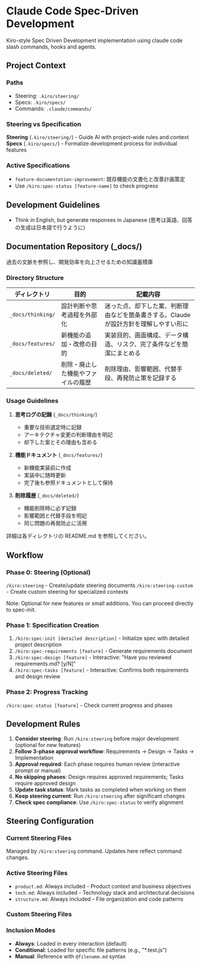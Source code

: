 # Claude Code Spec-Driven Development

Kiro-style Spec Driven Development implementation using claude code slash commands, hooks and agents.

## Project Context

### Paths
- Steering: `.kiro/steering/`
- Specs: `.kiro/specs/`
- Commands: `.claude/commands/`

### Steering vs Specification

**Steering** (`.kiro/steering/`) - Guide AI with project-wide rules and context
**Specs** (`.kiro/specs/`) - Formalize development process for individual features

### Active Specifications
- `feature-documentation-improvement`: 既存機能の文書化と改善計画策定
- Use `/kiro:spec-status [feature-name]` to check progress

## Development Guidelines
- Think in English, but generate responses in Japanese (思考は英語、回答の生成は日本語で行うように)

## Documentation Repository (_docs/)

過去の文脈を参照し、開発効率を向上させるための知識蓄積庫

### Directory Structure

| ディレクトリ | 目的 | 記載内容 |
|---|---|---|
| `_docs/thinking/` | 設計判断や思考過程を外部化 | 迷った点、却下した案、判断理由などを箇条書きする。Claude が設計方針を理解しやすい形に |
| `_docs/features/` | 新機能の追加・改修の目的 | 実装目的、画面構成、データ構造、リスク、完了条件などを簡潔にまとめる |
| `_docs/deleted/` | 削除・廃止した機能やファイルの履歴 | 削除理由、影響範囲、代替手段、再発防止策を記録する |

### Usage Guidelines

1. **思考ログの記録** (`_docs/thinking/`)
   - 重要な技術選定時に記録
   - アーキテクチャ変更の判断理由を明記
   - 却下した案とその理由も含める

2. **機能ドキュメント** (`_docs/features/`)
   - 新機能実装前に作成
   - 実装中に随時更新
   - 完了後も参照ドキュメントとして保持

3. **削除履歴** (`_docs/deleted/`)
   - 機能削除時に必ず記録
   - 影響範囲と代替手段を明記
   - 同じ問題の再発防止に活用

詳細は各ディレクトリの README.md を参照してください。

## Workflow

### Phase 0: Steering (Optional)
`/kiro:steering` - Create/update steering documents
`/kiro:steering-custom` - Create custom steering for specialized contexts

Note: Optional for new features or small additions. You can proceed directly to spec-init.

### Phase 1: Specification Creation
1. `/kiro:spec-init [detailed description]` - Initialize spec with detailed project description
2. `/kiro:spec-requirements [feature]` - Generate requirements document
3. `/kiro:spec-design [feature]` - Interactive: "Have you reviewed requirements.md? [y/N]"
4. `/kiro:spec-tasks [feature]` - Interactive: Confirms both requirements and design review

### Phase 2: Progress Tracking
`/kiro:spec-status [feature]` - Check current progress and phases

## Development Rules
1. **Consider steering**: Run `/kiro:steering` before major development (optional for new features)
2. **Follow 3-phase approval workflow**: Requirements → Design → Tasks → Implementation
3. **Approval required**: Each phase requires human review (interactive prompt or manual)
4. **No skipping phases**: Design requires approved requirements; Tasks require approved design
5. **Update task status**: Mark tasks as completed when working on them
6. **Keep steering current**: Run `/kiro:steering` after significant changes
7. **Check spec compliance**: Use `/kiro:spec-status` to verify alignment

## Steering Configuration

### Current Steering Files
Managed by `/kiro:steering` command. Updates here reflect command changes.

### Active Steering Files
- `product.md`: Always included - Product context and business objectives
- `tech.md`: Always included - Technology stack and architectural decisions
- `structure.md`: Always included - File organization and code patterns

### Custom Steering Files
<!-- Added by /kiro:steering-custom command -->
<!-- Format:
- `filename.md`: Mode - Pattern(s) - Description
  Mode: Always|Conditional|Manual
  Pattern: File patterns for Conditional mode
-->

### Inclusion Modes
- **Always**: Loaded in every interaction (default)
- **Conditional**: Loaded for specific file patterns (e.g., "*.test.js")
- **Manual**: Reference with `@filename.md` syntax

